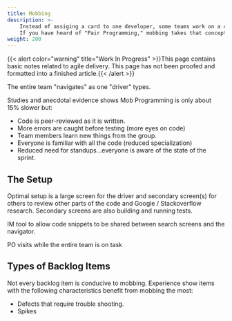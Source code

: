 ```yaml
---
title: Mobbing
description: >-
    Instead of assiging a card to one developer, some teams work on a card together. 
    If you have heard of "Pair Programming," mobbing takes that concept to a new level. 
weight: 200
---
```


{{< alert color="warning" title="Work In Progress" >}}This page contains basic notes related to agile delivery. This page has not been proofed and formatted into a finished article.{{< /alert >}}

The entire team "navigates" as one "driver" types.

Studies and anecdotal evidence shows Mob Programming is only about 15% slower but:
- Code is peer-reviewed as it is written.
- More errors are caught before testing (more eyes on code)
- Team members learn new things from the group.
- Everyone is familiar with all the code (reduced specialization)
- Reduced need for standups…everyone is aware of the state of the sprint.

## The Setup
Optimal setup is a large screen for the driver and secondary screen(s) for others to review other parts of the code and Google / Stackoverflow research. Secondary screens are also building and running tests.

IM tool to allow code snippets to be shared between search screens and the navigator.

PO visits while the entire team is on task

## Types of Backlog Items
Not every backlog item is conducive to mobbing. Experience show items with the following characteristics benefit from mobbing the most:
- Defects that require trouble shooting.
- Spikes